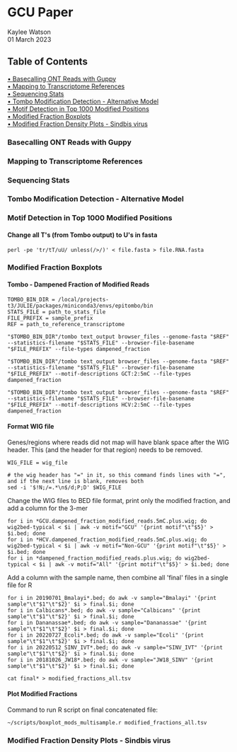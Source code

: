# GCU Paper
Kaylee Watson<br />
01 March 2023

## Table of Contents

[• Basecalling ONT Reads with Guppy](https://github.com/kayleewatson/GCU-Paper/new/main?readme=1#basecalling-ont-reads-with-guppy)<br />
[• Mapping to Transcriptome References](https://github.com/kayleewatson/GCU-Paper/new/main?readme=1#mapping-to-transcriptome-references)<br />
[• Sequencing Stats](https://github.com/kayleewatson/GCU-Paper/new/main?readme=1#sequencing-stats)<br />
[• Tombo Modification Detection - Alternative Model](https://github.com/kayleewatson/GCU-Paper/new/main?readme=1#tombo-modification-detection---alternative-model)<br />
[• Motif Detection in Top 1000 Modified Positions](https://github.com/kayleewatson/GCU-Paper/new/main?readme=1#motif-detection-in-top-1000-modified-positions)<br />
[• Modified Fraction Boxplots](https://github.com/kayleewatson/GCU-Paper/new/main?readme=1#modified-fraction-boxplots)<br />
[• Modified Fraction Density Plots - Sindbis virus](https://github.com/kayleewatson/GCU-Paper/new/main?readme=1#modified-fraction-density-plots---sindbis-virus)<br />

### Basecalling ONT Reads with Guppy

### Mapping to Transcriptome References

### Sequencing Stats

### Tombo Modification Detection - Alternative Model

### Motif Detection in Top 1000 Modified Positions

#### Change all T's (from Tombo output) to U's in fasta
```
perl -pe 'tr/tT/uU/ unless(/>/)' < file.fasta > file.RNA.fasta
```



### Modified Fraction Boxplots
#### Tombo - Dampened Fraction of Modified Reads

```
TOMBO_BIN_DIR = /local/projects-t3/JULIE/packages/miniconda3/envs/epitombo/bin
STATS_FILE = path_to_stats_file
FILE_PREFIX = sample_prefix
REF = path_to_reference_transcriptome

"$TOMBO_BIN_DIR"/tombo text_output browser_files --genome-fasta "$REF" --statistics-filename "$STATS_FILE" --browser-file-basename "$FILE_PREFIX" --file-types dampened_fraction

"$TOMBO_BIN_DIR"/tombo text_output browser_files --genome-fasta "$REF" --statistics-filename "$STATS_FILE" --browser-file-basename "$FILE_PREFIX" --motif-descriptions GCT:2:5mC --file-types dampened_fraction

"$TOMBO_BIN_DIR"/tombo text_output browser_files --genome-fasta "$REF" --statistics-filename "$STATS_FILE" --browser-file-basename "$FILE_PREFIX" --motif-descriptions HCV:2:5mC --file-types dampened_fraction
```

#### Format WIG file

Genes/regions where reads did not map will have blank space after the WIG header. This (and the header for that region) needs to be removed.

```
WIG_FILE = wig_file

# the wig header has "=" in it, so this command finds lines with "=", and if the next line is blank, removes both
sed -i '$!N;/=.*\n$/d;P;D' $WIG_FILE
```

Change the WIG files to BED file format, print only the modified fraction, and add a column for the 3-mer
```
for i in *GCU.dampened_fraction_modified_reads.5mC.plus.wig; do wig2bed-typical < $i | awk -v motif="GCU" '{print motif"\t"$5}' > $i.bed; done
for i in *HCV.dampened_fraction_modified_reads.5mC.plus.wig; do wig2bed-typical < $i | awk -v motif="Non-GCU" '{print motif"\t"$5}' > $i.bed; done
for i in *dampened_fraction_modified_reads.plus.wig; do wig2bed-typical < $i | awk -v motif="All" '{print motif"\t"$5}' > $i.bed; done
```
Add a column with the sample name, then combine all 'final' files in a single file for R
```
for i in 20190701_Bmalayi*.bed; do awk -v sample="Bmalayi" '{print sample"\t"$1"\t"$2}' $i > final.$i; done
for i in Calbicans*.bed; do awk -v sample="Calbicans" '{print sample"\t"$1"\t"$2}' $i > final.$i; done
for i in Dananassae*.bed; do awk -v sample="Dananassae" '{print sample"\t"$1"\t"$2}' $i > final.$i; done
for i in 20220727_Ecoli*.bed; do awk -v sample="Ecoli" '{print sample"\t"$1"\t"$2}' $i > final.$i; done
for i in 20220512_SINV_IVT*.bed; do awk -v sample="SINV_IVT" '{print sample"\t"$1"\t"$2}' $i > final.$i; done
for i in 20181026_JW18*.bed; do awk -v sample="JW18_SINV" '{print sample"\t"$1"\t"$2}' $i > final.$i; done

cat final* > modified_fractions_all.tsv
```

#### Plot Modified Fractions
Command to run R script on final concatenated file:
```
~/scripts/boxplot_mods_multisample.r modified_fractions_all.tsv
```


### Modified Fraction Density Plots - Sindbis virus
